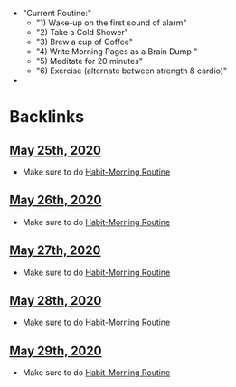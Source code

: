 - "Current Routine:"
    - "1) Wake-up on the first sound of alarm"
    - "2) Take a Cold Shower"
    - "3) Brew a cup of Coffee"
    - "4) Write Morning Pages as a Brain Dump "
    - "5) Meditate for 20 minutes"
    - "6) Exercise (alternate between strength & cardio)"
- 

# Backlinks
## [May 25th, 2020](<May 25th, 2020.md>)
- Make sure to do [Habit-Morning Routine](<Habit-Morning Routine.md>)

## [May 26th, 2020](<May 26th, 2020.md>)
- Make sure to do [Habit-Morning Routine](<Habit-Morning Routine.md>)

## [May 27th, 2020](<May 27th, 2020.md>)
- Make sure to do [Habit-Morning Routine](<Habit-Morning Routine.md>)

## [May 28th, 2020](<May 28th, 2020.md>)
- Make sure to do [Habit-Morning Routine](<Habit-Morning Routine.md>)

## [May 29th, 2020](<May 29th, 2020.md>)
- Make sure to do [Habit-Morning Routine](<Habit-Morning Routine.md>)

